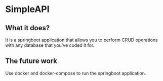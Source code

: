 # SimpleAPI

## What it does?
It is a springboot application that allows you to perform CRUD operations with any database that you've coded it for.

## The future work
Use docker and docker-compose to run the springboot application.